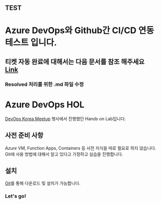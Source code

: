 ## TEST

# Azure DevOps와 Github간 CI/CD 연동 테스트 입니다.
## 티켓 자동 완료에 대해서는 다음 문서를 참조 해주세요 [Link](https://docs.microsoft.com/en-us/azure/devops/repos/git/resolution-mentions?view=azure-devops)

### Resolved 처리를 위한 .md 파일 수정

# Azure DevOps HOL

[DevOps Korea Meetup](http://meetup.devopskorea.com/201906/) 행사에서 진행했던 Hands on Lab입니다.

## 사전 준비 사항

*Azure* VM, Function Apps, Containers 등 사전 지식을 따로 필요로 하지 않습니다.
Git에 사용 방법에 대해서 알고 있다고 가정하고 실습을 진행합니다.

## 설치

[Git](https://git-scm.com/downloads)를 통해 다운로드 및 설치가 가능합니다.

### Let's go!
